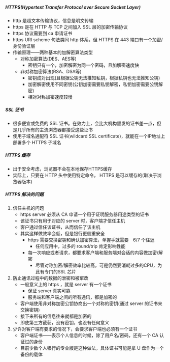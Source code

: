 ##### HTTPS(Hypertext Transfer Protocol over Secure Socket Layer)
- http 是超文本传输协议，信息是明文传输
- https 是在 HTTP 与 TCP 之间加入 SSL 层的加密传输协议
- https 协议需要到 ca 申请证书
- https URI scheme 句法类同 http 体系，但 HTTPS 在 443 端口有一个加密/身份验证层
- 传输原理——两种基本的加解密算法类型
	- 对称加密算法(DES、AES等)
		- 密钥只有一个，加密解密为同一个密码，且加解密速度快
	- 非对称加密算法(RSA、DSA等)
		- 密钥成对出现(且根据公钥无法推知私钥，根据私钥也无法推知公钥)
		- 加密解密使用不同密钥(公钥加密需要私钥解密，私钥加密需要公钥解密)
		- 相对对称加密速度较慢

##### SSL 证书
- 很多便宜或免费的 SSL 证书。在效力上，会比大机构颁发的证书差一点，但是几乎所有的主流浏览器都接受这些证书
- 使用子域名通配符 SSL 证书(wildcard SSL certificate)，就能在一个IP地址上部署多个 HTTPS 子域名

##### HTTPS 缓存
- 出于安全考虑，浏览器不会在本地保存HTTPS缓存
- 实际上，只要在 HTTP 头中使用特定命令， HTTPS 是可以缓存的(取决于浏览器版本)

##### HTTPS 解决的问题
1. 信任主机的问题
	- https server 必须从 CA 申请一个用于证明服务器用途类型的证书
	- 该证书只有用于对应的 server 时，客户端才信任主机
	- 客户通过信任该证书，从而信任了该主机
	- 其实这样做效率会低，但是银行更侧重安全
		- https 需要交换密钥和确认加密算法，单握手就需要　6/7 个往返
			- 任何应用中，过多的 round/trip 肯定影响性能
		- 每一次响应或者请求，都要求客户端和服务端对会话的内容做加密/解密
			- 尽管对称加密/解密效率比较高，可是仍然要消耗过多的CPU，为此有专门的SSL 芯片
2. 防止通讯过程中的数据的泄密和被窜改
	- 一般意义上的 https ，就是 server 有一个证书
		- 保证 server 真实可靠
		- 服务端和客户端之间的所有通讯，都是加密的
	- 客户端使用非对称加密公钥协商出一个对称的密钥(通过 server 的证书来交换密钥)
	- 接下来所有的信息往来就都是加密的
	- 即使第三方截获，没有密钥，也没有任何意义
3. 少许对客户端有要求的情况下，会要求客户端也必须有一个证书
	- 客户端证书——表示个人信息的时候，除了用户名/密码，还有一个 CA 认证过的身份
	- 目前少数个人银行的专业版是这种做法，具体证书可能是拿 U 盘作为一个备份的载体
